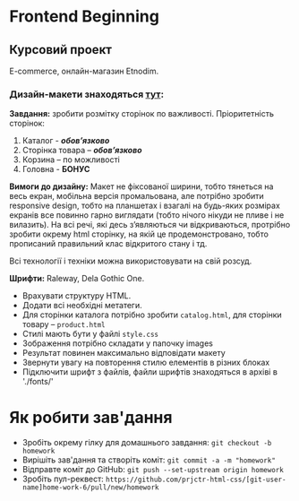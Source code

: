 # Frontend Beginning

## Курсовий проект

E-commerce, онлайн-магазин Etnodim.

### Дизайн-макети знаходяться [тут](https://www.figma.com/file/ZL7zIjxobN5ZKOloS3KpT8/Kuzmenko-Anna-%2F-ETNODIM-(FE-beg-course-project)?type=design&node-id=274-1211&mode=design&t=FNAbfC54hB1uYG33-0):

**Завдання:** зробити розмітку сторінок по важливості. Пріоритетність сторінок:

1. Каталог - ***обов’язково***
2. Сторінка товара – ***обов’язково***
3. Корзина – по можливості
4. Головна - **БОНУС**

**Вимоги до дизайну:**
Макет не фіксованої ширини, тобто тянеться на весь екран, мобільна версія промальована, але потрібно зробити responsive design, тобто на планшетах і взагалі на будь-яких розмірах екранів все повинно гарно виглядати (тобто нічого нікуди не пливе і не вилазить).
На всі речі, які десь зʼявляються чи відкриваються, протрібно зробити окрему html сторінку, на якій це продемонстровано, тобто прописаний правильний клас відкритого стану і тд.

Всі технології і техніки можна використовувати на свій розсуд.

**Шрифти:** Raleway, Dela Gothic One.

- Врахувати структуру HTML.
- Додати всі необхідні метатеги.
- Для сторінки каталога потрібно зробити `catalog.html`, для сторінки товару – `product.html`
- Стилі мають бути у файлі `style.css`
- Зображення потрібно складати у папочку images
- Результат повинен максимально відповідати макету
- Звернути увагу на повторення стилю елементів в різних блоках 
- Підключити шрифт з файлів, файли шрифтів знаходяться в архіві в './fonts/'

# Як робити зав'дання

- Зробіть окрему гілку для домашнього завдання: `git checkout -b homework`
- Вирішіть зав'дання та створіть коміт: `git commit -a -m "homework"`
- Відправте коміт до GitHub: `git push --set-upstream origin homework`
- Зробіть пул-реквест: `https://github.com/prjctr-html-css/[git-user-name]home-work-6/pull/new/homework`
